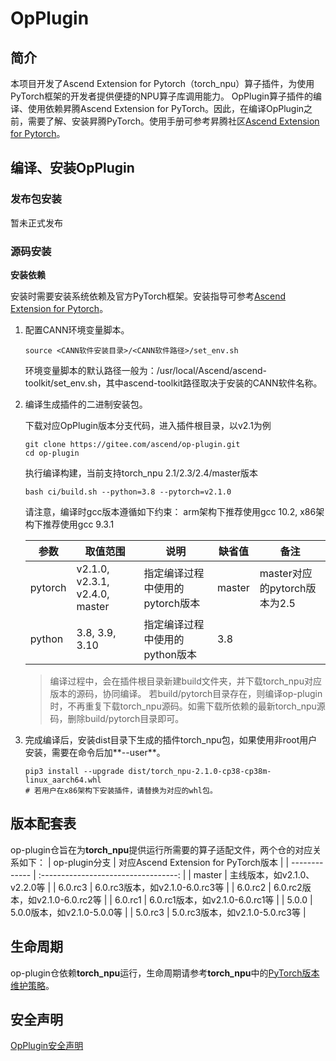 # OpPlugin

## 简介

本项目开发了Ascend Extension for Pytorch（torch_npu）算子插件，为使用PyTorch框架的开发者提供便捷的NPU算子库调用能力。
OpPlugin算子插件的编译、使用依赖昇腾Ascend Extension for PyTorch。因此，在编译OpPlugin之前，需要了解、安装昇腾PyTorch。使用手册可参考昇腾社区[Ascend Extension for Pytorch](https://gitee.com/ascend/pytorch/blob/master/README.zh.md)。

## 编译、安装OpPlugin

### 发布包安装
暂未正式发布

### 源码安装

**安装依赖**

安装时需要安装系统依赖及官方PyTorch框架。安装指导可参考[Ascend Extension for Pytorch](https://gitee.com/ascend/pytorch/blob/master/README.zh.md#%E4%BD%BF%E7%94%A8%E6%BA%90%E7%A0%81%E7%BC%96%E8%AF%91%E5%AE%89%E8%A3%85pytorch%E6%A1%86%E6%9E%B6)。

1. 配置CANN环境变量脚本。

   ```
   source <CANN软件安装目录>/<CANN软件路径>/set_env.sh
   ```

   环境变量脚本的默认路径一般为：/usr/local/Ascend/ascend-toolkit/set_env.sh，其中ascend-toolkit路径取决于安装的CANN软件名称。

2. 编译生成插件的二进制安装包。

   下载对应OpPlugin版本分支代码，进入插件根目录，以v2.1为例
   ```
   git clone https://gitee.com/ascend/op-plugin.git
   cd op-plugin
   ```
   执行编译构建，当前支持torch_npu 2.1/2.3/2.4/master版本
   ```
   bash ci/build.sh --python=3.8 --pytorch=v2.1.0
   ```
   请注意，编译时gcc版本遵循如下约束：
   arm架构下推荐使用gcc 10.2, x86架构下推荐使用gcc 9.3.1

   | 参数      | 取值范围                                            | 说明                  | 缺省值    | 备注                                |
   |---------|-------------------------------------------------|---------------------|--------|-----------------------------------|
   | pytorch | v2.1.0, v2.3.1, v2.4.0, master | 指定编译过程中使用的pytorch版本 | master | master对应的pytorch版本为2.5            |
   | python  | 3.8, 3.9, 3.10                             | 指定编译过程中使用的python版本  | 3.8    |  |

   >编译过程中，会在插件根目录新建build文件夹，并下载torch_npu对应版本的源码，协同编译。 若build/pytorch目录存在，则编译op-plugin时，不再重复下载torch_npu源码。如需下载所依赖的最新torch_npu源码，删除build/pytorch目录即可。

3. 完成编译后，安装dist目录下生成的插件torch\_npu包，如果使用非root用户安装，需要在命令后加**--user**。

   ```
   pip3 install --upgrade dist/torch_npu-2.1.0-cp38-cp38m-linux_aarch64.whl
   # 若用户在x86架构下安装插件，请替换为对应的whl包。
   ```

## 版本配套表
op-plugin仓旨在为**torch_npu**提供运行所需要的算子适配文件，两个仓的对应关系如下：
| op-plugin分支 | 对应Ascend Extension for PyTorch版本 |
| ------------- | :----------------------------------: |
| master        |     主线版本，如v2.1.0、v2.2.0等     |
| 6.0.rc3       |   6.0.rc3版本，如v2.1.0-6.0.rc3等    |
| 6.0.rc2       |   6.0.rc2版本，如v2.1.0-6.0.rc2等    |
| 6.0.rc1       |   6.0.rc1版本，如v2.1.0-6.0.rc1等    |
| 5.0.0         |     5.0.0版本，如v2.1.0-5.0.0等      |
| 5.0.rc3       |   5.0.rc3版本，如v2.1.0-5.0.rc3等    |

## 生命周期
op-plugin仓依赖**torch_npu**运行，生命周期请参考**torch_npu**中的[PyTorch版本维护策略](https://gitee.com/ascend/pytorch/blob/master/README.zh.md#pytorch%E7%89%88%E6%9C%AC%E7%BB%B4%E6%8A%A4%E7%AD%96%E7%95%A5)。

## 安全声明

[OpPlugin安全声明](SECURITYNOTE.md)
